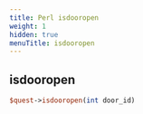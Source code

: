 ```yaml
---
title: Perl isdooropen
weight: 1
hidden: true
menuTitle: isdooropen
---
```

## isdooropen
```perl
$quest->isdooropen(int door_id)
```